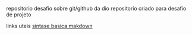 repositorio desafio  sobre git/github da dio
repositorio  criado para desafio de projeto

links uteis
[sintase  basica makdown](https://www.markdownguide.org/basic-syntax/)
